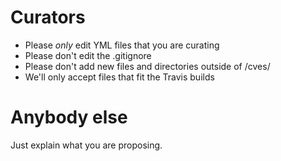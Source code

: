 # Curators

* Please *only* edit YML files that you are curating
* Please don't edit the .gitignore
* Please don't add new files and directories outside of /cves/
* We'll only accept files that fit the Travis builds

# Anybody else

Just explain what you are proposing.
